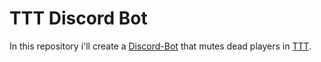 # TTT Discord Bot
In this repository i'll create a [Discord-Bot](https://discord.js.org) that mutes dead players in [TTT](http://ttt.badking.net/).
